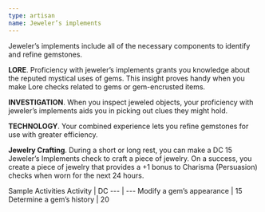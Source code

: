```yaml
---
type: artisan
name: Jeweler’s implements
---
```

Jeweler’s implements include all of the necessary components to identify and refine gemstones.

__LORE__. 
Proficiency with jeweler’s implements grants you knowledge about the reputed mystical uses of gems. This insight proves handy when you make Lore checks related to gems or gem-encrusted items.

__INVESTIGATION__. 
When you inspect jeweled objects, your proficiency with jeweler’s implements aids you in picking out clues they might hold.

__TECHNOLOGY__. 
Your combined experience lets you refine gemstones for use with greater efficiency.

__Jewelry Crafting__. 
During a short or long rest, you can make a DC 15 Jeweler’s Implements check to craft a piece of jewelry. On a success, you create a piece of jewelry that provides a +1 bonus to Charisma (Persuasion) checks when worn for the next 24 hours.

Sample Activities
Activity | DC
--- | ---
Modify a gem’s appearance | 15
Determine a gem’s history | 20
